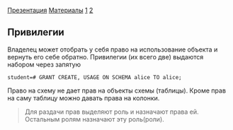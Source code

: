 [Презентация](https://www.youtube.com/watch?v=WnEfg79FMKY&list=PLaFqU3KCWw6LPcuYVymLcXl3muC45mu3e&index=15)
[Материалы](https://edu.postgrespro.ru/dba1-13/dba1_14_access_privileges.html)
[1](https://postgrespro.ru/docs/postgresql/13/ddl-priv)
[2](https://postgrespro.ru/docs/postgresql/13/sql-grant)
[]()

## Привилегии

Владелец может отобрать у себя право на использование объекта и вернуть его себе обратно.
Привилегии (их всего две) выдаются набором через запятую
```
student=# GRANT CREATE, USAGE ON SCHEMA alice TO alice;
```

Право на схему не дает прав на объекты схемы (таблицы).
Кроме прав на саму таблицу можно давать права на колонки.

> Для раздачи прав выделяют роль и назначают права ей. Остальным ролям назначают эту роль(роли).
